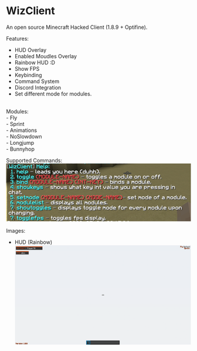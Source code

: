 # WizClient
 An open source Minecraft Hacked Client (1.8.9 + Optifine).


Features:
- HUD Overlay
- Enabled Moudles Overlay
- Rainbow HUD :D
- Show FPS
- Keybinding
- Command System
- Discord Integration
- Set different mode for modules.

<br>
Modules:
<br>
- Fly 
<br>
- Sprint 
<br>
- Animations
<br>
- NoSlowdown
<br>
- Longjump
<br>
- Bunnyhop

Supported Commands:
<br>
 ![Alt text](images/cmds.PNG?raw=true)


Images:
- HUD (Rainbow)
 ![Alt text](images/Image1.png?raw=true)